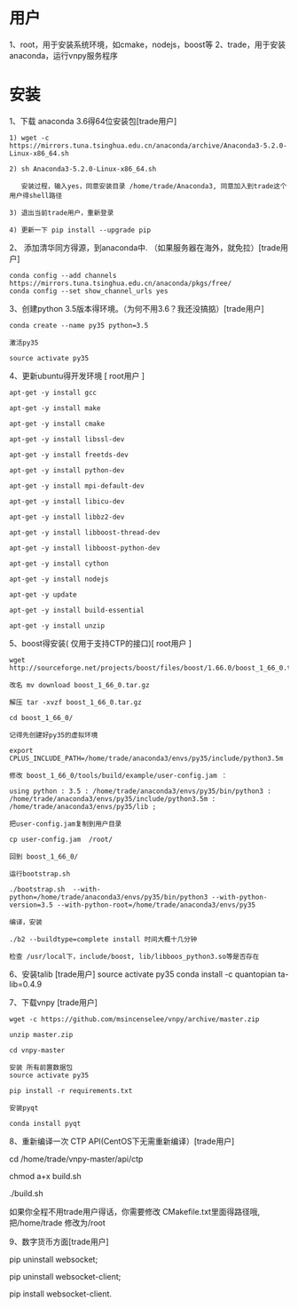 # 用户
1、root，用于安装系统环境，如cmake，nodejs，boost等
2、trade，用于安装anaconda，运行vnpy服务程序

# 安装
 1、下载 anaconda 3.6得64位安装包[trade用户]

    1) wget -c https://mirrors.tuna.tsinghua.edu.cn/anaconda/archive/Anaconda3-5.2.0-Linux-x86_64.sh

    2) sh Anaconda3-5.2.0-Linux-x86_64.sh

       安装过程，输入yes，同意安装目录 /home/trade/Anaconda3, 同意加入到trade这个用户得shell路径

    3) 退出当前trade用户，重新登录

    4) 更新一下 pip install --upgrade pip

 2、 添加清华同方得源，到anaconda中. （如果服务器在海外，就免拉）[trade用户]

    conda config --add channels https://mirrors.tuna.tsinghua.edu.cn/anaconda/pkgs/free/
    conda config --set show_channel_urls yes

 3、创建python 3.5版本得环境。（为何不用3.6？我还没搞掂）[trade用户]

    conda create --name py35 python=3.5

    激活py35

    source activate py35

 4、更新ubuntu得开发环境 [ root用户 ]

    apt-get -y install gcc

    apt-get -y install make

    apt-get -y install cmake

    apt-get -y install libssl-dev

    apt-get -y install freetds-dev

    apt-get -y install python-dev

    apt-get -y install mpi-default-dev

    apt-get -y install libicu-dev

    apt-get -y install libbz2-dev

    apt-get -y install libboost-thread-dev

    apt-get -y install libboost-python-dev

    apt-get -y install cython

    apt-get -y install nodejs

    apt-get -y update

    apt-get -y install build-essential

    apt-get -y install unzip

 5、boost得安装( 仅用于支持CTP的接口)[ root用户 ]

    wget http://sourceforge.net/projects/boost/files/boost/1.66.0/boost_1_66_0.tar.gz/download

	改名 mv download boost_1_66_0.tar.gz

	解压 tar -xvzf boost_1_66_0.tar.gz

	cd boost_1_66_0/

	记得先创建好py35的虚拟环境

	export CPLUS_INCLUDE_PATH=/home/trade/anaconda3/envs/py35/include/python3.5m

    修改 boost_1_66_0/tools/build/example/user-config.jam ：

    using python : 3.5 : /home/trade/anaconda3/envs/py35/bin/python3 : /home/trade/anaconda3/envs/py35/include/python3.5m : /home/trade/anaconda3/envs/py35/lib ;

    把user-config.jam复制到用户目录

    cp user-config.jam  /root/

    回到 boost_1_66_0/

    运行bootstrap.sh

	./bootstrap.sh  --with-python=/home/trade/anaconda3/envs/py35/bin/python3 --with-python-version=3.5 --with-python-root=/home/trade/anaconda3/envs/py35

	编译，安装

	./b2 --buildtype=complete install 时间大概十几分钟

	检查 /usr/local下，include/boost, lib/libboos_python3.so等是否存在

 6、安装talib [trade用户]
    source activate py35
    conda install -c quantopian ta-lib=0.4.9

 7、下载vnpy  [trade用户]

    wget -c https://github.com/msincenselee/vnpy/archive/master.zip

    unzip master.zip

    cd vnpy-master

    安装 所有前置数据包
    source activate py35

    pip install -r requirements.txt

    安装pyqt

    conda install pyqt

 8、重新编译一次 CTP API(CentOS下无需重新编译）[trade用户]

  cd /home/trade/vnpy-master/api/ctp

  chmod a+x build.sh

  ./build.sh

  如果你全程不用trade用户得话，你需要修改 CMakefile.txt里面得路径哦,把/home/trade 修改为/root

  9、数字货币方面[trade用户]

   pip uninstall websocket;

   pip uninstall websocket-client;

   pip install websocket-client.

